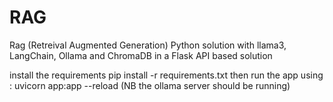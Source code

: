 # RAG
Rag (Retreival Augmented Generation) Python solution with llama3, LangChain, Ollama and ChromaDB in a Flask API based solution



install the requirements pip install -r requirements.txt
then run the app using : uvicorn app:app --reload (NB the ollama server should be running)